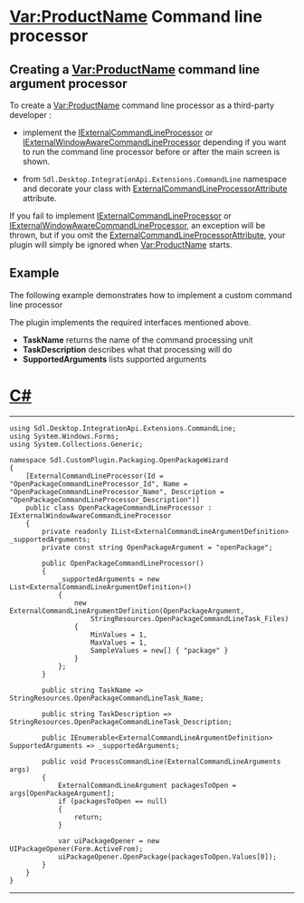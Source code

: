 <Var:ProductName> Command line processor 
====
Creating a <Var:ProductName> command line argument processor
---

To create a <Var:ProductName> command line processor as a third-party developer :

* implement the [IExternalCommandLineProcessor](../../api/integration/Sdl.Desktop.IntegrationApi.Extensions.CommandLine.IExternalCommandLineProcessor.yml) or [IExternalWindowAwareCommandLineProcessor](../../api/integration/Sdl.Desktop.IntegrationApi.Extensions.CommandLine.IExternalWindowAwareCommandLineProcessor.yml) depending if you want to run the command line processor before or after the main screen is shown. 

* from `Sdl.Desktop.IntegrationApi.Extensions.CommandLine` namespace and decorate your class with [ExternalCommandLineProcessorAttribute](../../api/integration/Sdl.Desktop.IntegrationApi.Extensions.CommandLine.ExternalCommandLineProcessorAttribute.yml) attribute. 

If you fail to implement [IExternalCommandLineProcessor](../../api/integration/Sdl.Desktop.IntegrationApi.Extensions.CommandLine.IExternalCommandLineProcessor.yml) or [IExternalWindowAwareCommandLineProcessor](../../api/integration/Sdl.Desktop.IntegrationApi.Extensions.CommandLine.IExternalWindowAwareCommandLineProcessor.yml),  an exception will be thrown, but if you omit the [ExternalCommandLineProcessorAttribute](../../api/integration/Sdl.Desktop.IntegrationApi.Extensions.CommandLine.ExternalCommandLineProcessorAttribute.yml), your plugin will simply be ignored when <Var:ProductName> starts.

Example
-----
The following example demonstrates how to implement a custom command line processor

The plugin implements the required interfaces mentioned above.

* **TaskName** returns the name of the command processing unit
* **TaskDescription** describes what that processing will do 
* **SupportedArguments** lists supported arguments

# [C#](#tab/tabid-1)
****
```
using Sdl.Desktop.IntegrationApi.Extensions.CommandLine;
using System.Windows.Forms;
using System.Collections.Generic;

namespace Sdl.CustomPlugin.Packaging.OpenPackageWizard
{
    [ExternalCommandLineProcessor(Id = "OpenPackageCommandLineProcessor_Id", Name = "OpenPackageCommandLineProcessor_Name", Description = "OpenPackageCommandLineProcessor_Description")]
    public class OpenPackageCommandLineProcessor : IExternalWindowAwareCommandLineProcessor
    {
        private readonly IList<ExternalCommandLineArgumentDefinition> _supportedArguments;
        private const string OpenPackageArgument = "openPackage";

        public OpenPackageCommandLineProcessor()
        {
            _supportedArguments = new List<ExternalCommandLineArgumentDefinition>()
            {
                new ExternalCommandLineArgumentDefinition(OpenPackageArgument,
                    StringResources.OpenPackageCommandLineTask_Files)
                {
                    MinValues = 1,
                    MaxValues = 1,
                    SampleValues = new[] { "package" }
                }
            };
        }

        public string TaskName => StringResources.OpenPackageCommandLineTask_Name;

        public string TaskDescription => StringResources.OpenPackageCommandLineTask_Description;

        public IEnumerable<ExternalCommandLineArgumentDefinition> SupportedArguments => _supportedArguments;

        public void ProcessCommandLine(ExternalCommandLineArguments args)
        {
            ExternalCommandLineArgument packagesToOpen = args[OpenPackageArgument];
            if (packagesToOpen == null)
            {
                return;
            }

            var uiPackageOpener = new UIPackageOpener(Form.ActiveFrom);
            uiPackageOpener.OpenPackage(packagesToOpen.Values[0]);
        }
    }
}
```
****